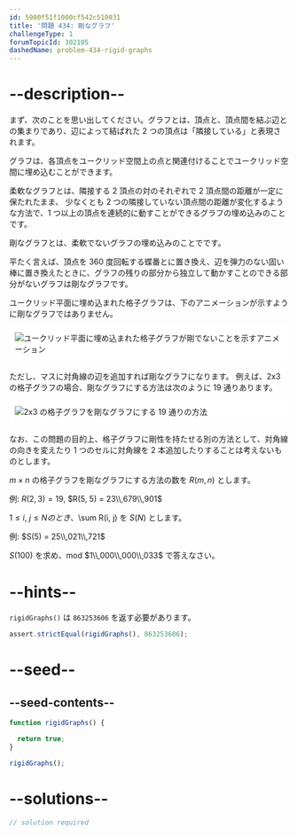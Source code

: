 ```yaml
---
id: 5900f51f1000cf542c510031
title: '問題 434: 剛なグラフ'
challengeType: 1
forumTopicId: 302105
dashedName: problem-434-rigid-graphs
---
```


# --description--

まず、次のことを思い出してください。グラフとは、頂点と、頂点間を結ぶ辺との集まりであり、辺によって結ばれた 2 つの頂点は「隣接している」と表現されます。

グラフは、各頂点をユークリッド空間上の点と関連付けることでユークリッド空間に埋め込むことができます。

柔軟なグラフとは、隣接する 2 頂点の対のそれぞれで 2 頂点間の距離が一定に保たれたまま、 少なくとも 2 つの隣接していない頂点間の距離が変化するような方法で、1 つ以上の頂点を連続的に動すことができるグラフの埋め込みのことです。

剛なグラフとは、柔軟でないグラフの埋め込みのことでです。

平たく言えば、頂点を 360 度回転する蝶番とに置き換え、辺を弾力のない固い棒に置き換えたときに、グラフの残りの部分から独立して動かすことのできる部分がないグラフは剛なグラフです。

ユークリッド平面に埋め込まれた格子グラフは、下のアニメーションが示すように剛なグラフではありません。

<img alt="ユークリッド平面に埋め込まれた格子グラフが剛でないことを示すアニメーション" src="https://cdn.freecodecamp.org/curriculum/project-euler/rigid-graphs-1.gif" style="background-color: white; padding: 10px; display: block; margin-right: auto; margin-left: auto; margin-bottom: 1.2rem;" />

ただし、マスに対角線の辺を追加すれば剛なグラフになります。 例えば、2x3 の格子グラフの場合、剛なグラフにする方法は次のように 19 通りあります。

<img alt="2x3 の格子グラフを剛なグラフにする 19 通りの方法" src="https://cdn.freecodecamp.org/curriculum/project-euler/rigid-graphs-2.png" style="background-color: white; padding: 10px; display: block; margin-right: auto; margin-left: auto; margin-bottom: 1.2rem;" />

なお、この問題の目的上、格子グラフに剛性を持たせる別の方法として、対角線の向きを変えたり 1 つのセルに対角線を 2 本追加したりすることは考えないものとします。

$m × n$ の格子グラフを剛なグラフにする方法の数を $R(m, n)$ とします。

例: $R(2, 3) = 19$, $R(5, 5) = 23\\,679\\,901$

$1 ≤ i$, $j ≤ N のとき、$\sum R(i, j) を $S(N)$ とします。

例: $S(5) = 25\\,021\\,721$

$S(100)$ を求め、mod $1\\,000\\,000\\,033$ で答えなさい。

# --hints--

`rigidGraphs()` は `863253606` を返す必要があります。

```js
assert.strictEqual(rigidGraphs(), 863253606);
```

# --seed--

## --seed-contents--

```js
function rigidGraphs() {

  return true;
}

rigidGraphs();
```

# --solutions--

```js
// solution required
```
